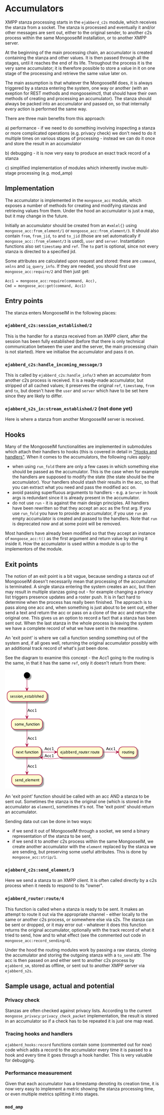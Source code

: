 # Accumulators

XMPP stanza processing starts in the `ejabberd_c2s` module, which receives the stanza from a socket.
The stanza is processed and eventually it and/or other messages are sent out, either to the original sender, to another c2s process within the same MongooseIM installation, or to another XMPP server.

At the beginning of the main processing chain, an accumulator is created containing the stanza and other values.
It is then passed through all the stages, until it reaches the end of its life.
Throughout the process it is the very same accumulator; it is therefore possible to store a value in it on one stage of the processing and retrieve the same value later on.

The main assumption is that whatever the MongooseIM does, it is always triggered by a stanza entering the system, one way or another (with an exeption for REST methods and mongooseimctl, that should have their own methods of creating and processing an accumulator).
The stanza should always be packed into an accumulator and passed on, so that internally every action is performed the same way.

There are three main benefits from this approach:

a) performance - if we need to do something involving inspecting a stanza or more complicated operations (e.g. privacy check) we don't need to do it multiple times on various stages of processing - instead we can do it once and store the result in an accumulator

b) debugging - it is now very easy to produce an exact track record of a stanza

c) simplified implementation of modules which inherently involve multi-stage processing (e.g. mod_amp)

## Implementation

The accumulator is implemented in the `mongoose_acc` module, which exposes a number of methods for creating and modifying stanzas and retrieving values from them.
Under the hood an accumulator is just a map, but it may change in the future.

Initially an accumulator should be created from an `#xmlel{}` using `mongoose_acc:from_element/1` or `mongoose_acc:from_element/3`.
It should also contain `from`, `from_jid`, `to` and `to_jid` (those are set automatically if `mongoose_acc::from_element/3` is used), `user` and `server`.
Instantiation functions also set `timestamp` and `ref`.
The `to` part is optional, since not every stanza is directed to a specified jid.

Some attributes are calculated upon request and stored: these are `command`, `xmlns` and `iq_query_info`.
If they are needed, you should first use `mongoose_acc:require/2` and then just get:

```
Acc1 = mongoose_acc:require(command, Acc),
Cmd = mongoose_acc:get(command, Acc1)
```

## Entry points

The stanza enters MongooseIM in the following places:

### `ejabberd_c2s:session_established/2`

This is the handler for a stanza received from an XMPP client, after the session has been fully established (before that there is only technical communication between the user and the server, the main processing chain is not started).
Here we initialise the accumulator and pass it on.

### `ejabberd_c2s:handle_incoming_message/3`

This is called by `ejabberd_c2s:handle_info/3` when an accumulator from another c2s process is received.
It is a ready-made accumulator, but stripped of all cached values; it preserves the original `ref`, `timestamp`, `from` and `to`, but doesn't have the `user` and `server` which have to be set here since they are likely to differ.

### `ejabberd_s2s_in:stream_established/2` (not done yet)

Here is where a stanza from another MongooseIM server is received.

## Hooks

Many of the MongooseIM functionalities are implemented in submodules which attach their handlers to hooks (this is covered in detail in ["Hooks and handlers"](Hooks-and-handlers.md).
When it comes to the accumulators, the following rules apply:

* when using `run_fold` there are only a few cases in which something else should be passed as the accumulator.
 This is the case when for example the handlers are supposed to modify the state (the state should be the accumulator).
 Your handlers should stash their results in the acc, so that you can extract what you need and pass the modified acc on.
* avoid passing superfluous arguments to handlers - e.g. a `Server` in hook args is redundant since it is already present in the accumulator.
* do not use `run` - it is against the main design principles.
 All handlers have been rewritten so that they accept an acc as the first arg. 
 If you use `run_fold` you have to provide an accumulator, if you use `run` an empty accumulator is created and passed to the handlers.
 Note that `run` is deprecated now and at some point will be removed.

Most handlers have already been modified so that they accept an instance of `mongoose_acc:t()` as the first argument and return value by storing it inside it.
How the accumulator is used within a module is up to the implementors of the module.

## Exit points

The notion of an exit point is a bit vague, because sending a stanza out of MongooseIM doesn't necessarily mean that processing of the accumulator is terminated.
A single stanza entering the system creates an acc, but then may result in multiple stanzas going out - for example changing a privacy list triggers presence updates and a roster push.
It is in fact hard to determine when the process has really been finished.
The approach is to pass along one acc and, when something is just about to be sent out, either send a text and return the acc or pass on a clone of the acc and return the original one.
This gives us an option to record a fact that a stanza has been sent out.
When the last stanza in the whole process is leaving the system we have a complete record of what we have sent in the meantime.

An 'exit point' is where we call a function sending something out of the system and, if all goes well, returning the original accumulator possibly with an additional track record of what's just been done.

See the diagram to examine this concept - the Acc1 going to the routing is the same, in that it has the same `ref`, only it doesn't return from there:

![You should see an image here; if you don't, use plantuml to generate it from accum_path.uml](accum_path.png)


An 'exit point' function should be called with an acc AND a stanza to be sent out. 
Sometimes the stanza is the original one (which is stored in the accumulator as `element`), sometimes it's not.
The 'exit point' should return an accumulator.

Sending data out can be done in two ways:

* if we send it out of MongooseIM through a socket, we send a binary representation of the stanza to be sent,
* if we send it to another c2s process within the same MongooseIM, we create another accumulator with the `element` replaced by the stanza we are sending, but preserving some useful attributes.
This is done by `mongoose_acc:strip/1`.

### `ejabberd_c2s:send_element/3`

Here we send a stanza to an XMPP client.
It is often called directly by a c2s process when it needs to respond to its "owner".

### `ejabberd_router:route/4`

This function is called when a stanza is ready to be sent.
It makes an attempt to route it out via the appropriate channel - either locally to the same or another c2s process, or somewhere else via s2s.
The stanza can be sent or dropped, or it may error out - whatever it does this function returns the original accumulator, optionally with the track record of what it tried to send, how and to what effect (see the commented out code in `mongoose_acc:record_sending/4`).

Under the hood the routing modules work by passing a raw stanza, cloning the accumulator and storing the outgoing stanza with a `to_send` attr.
The acc is then passed on and either sent to another c2s process by `ejabberd_sm`, stored as offline, or sent out to another XMPP server via `ejabberd_s2s`.

## Sample usage, actual and potential

### Privacy check

Stanzas are often checked against privacy lists.
According to the current `mongoose_privacy:privacy_check_packet` implementation, the result is stored in an accumulator so if a check has to be repeated it is just one map read.

### Tracing hooks and handlers

`ejabberd_hooks:record` functions contain some (commented out for now) code which adds a record to the accumulator every time it is passed to a hook and every time it goes through a hook handler.
This is very valuable for debugging.

### Performance measurement

Given that each accumulator has a timestamp denoting its creation time, it is now very easy to implement a metric showing the stanza processing time, or even multiple metrics splitting it into stages.

### `mod_amp`
















